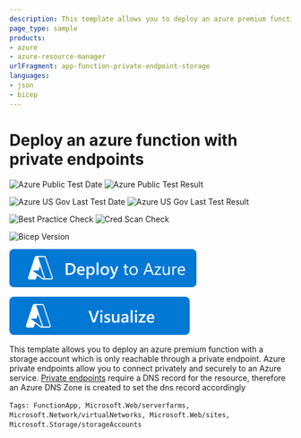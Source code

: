 ```yaml
---
description: This template allows you to deploy an azure premium function with a storage account which is only reachable through a private endpoint
page_type: sample
products:
- azure
- azure-resource-manager
urlFragment: app-function-private-endpoint-storage
languages:
- json
- bicep
---
```

# Deploy an azure function with private endpoints 

![Azure Public Test Date](https://azurequickstartsservice.blob.core.windows.net/badges/quickstarts/microsoft.web/app-function-private-endpoint-storage/PublicLastTestDate.svg)
![Azure Public Test Result](https://azurequickstartsservice.blob.core.windows.net/badges/quickstarts/microsoft.web/app-function-private-endpoint-storage/PublicDeployment.svg)

![Azure US Gov Last Test Date](https://azurequickstartsservice.blob.core.windows.net/badges/quickstarts/microsoft.web/app-function-private-endpoint-storage/FairfaxLastTestDate.svg)
![Azure US Gov Last Test Result](https://azurequickstartsservice.blob.core.windows.net/badges/quickstarts/microsoft.web/app-function-private-endpoint-storage/FairfaxDeployment.svg)

![Best Practice Check](https://azurequickstartsservice.blob.core.windows.net/badges/quickstarts/microsoft.web/app-function-private-endpoint-storage/BestPracticeResult.svg)
![Cred Scan Check](https://azurequickstartsservice.blob.core.windows.net/badges/quickstarts/microsoft.web/app-function-private-endpoint-storage/CredScanResult.svg)

![Bicep Version](https://azurequickstartsservice.blob.core.windows.net/badges/quickstarts/microsoft.web/app-function-private-endpoint-storage/BicepVersion.svg)

[![Deploy To Azure](https://raw.githubusercontent.com/Azure/azure-quickstart-templates/master/1-CONTRIBUTION-GUIDE/images/deploytoazure.svg?sanitize=true)](https://portal.azure.com/#create/Microsoft.Template/uri/https%3A%2F%2Fraw.githubusercontent.com%2FAzure%2Fazure-quickstart-templates%2Fmaster%2Fquickstarts%2Fmicrosoft.web%2Fapp-function-private-endpoint-storage%2Fazuredeploy.json)

[![Visualize](https://raw.githubusercontent.com/Azure/azure-quickstart-templates/master/1-CONTRIBUTION-GUIDE/images/visualizebutton.svg?sanitize=true)](http://armviz.io/#/?load=https%3A%2F%2Fraw.githubusercontent.com%2FAzure%2Fazure-quickstart-templates%2Fmaster%2Fquickstarts%2Fmicrosoft.web%2Fapp-function-private-endpoint-storage%2Fazuredeploy.json)

This template allows you to deploy an azure premium function with a storage account which is only reachable through a private endpoint. Azure private endpoints allow you to connect privately and securely to an Azure service. [Private endpoints](https://learn.microsoft.com/en-us/azure/private-link/private-endpoint-overview) require a DNS record for the resource, therefore an Azure DNS Zone is created to set the dns record accordingly 

`Tags: FunctionApp, Microsoft.Web/serverfarms, Microsoft.Network/virtualNetworks, Microsoft.Web/sites, Microsoft.Storage/storageAccounts`